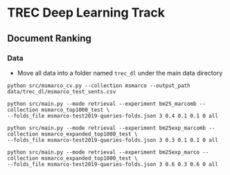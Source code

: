 # TREC Deep Learning Track

## Document Ranking

### Data

- Move all data into a folder named `trec_dl` under the main data directory


```
python src/msmarco_cv.py --collection msmarco --output_path data/trec_dl/msmarco_test_sents.csv
```


```
python src/main.py --mode retrieval --experiment bm25_marcomb --collection msmarco_top1000_test \
--folds_file msmarco-test2019-queries-folds.json 3 0.4 0.1 0.1 0 all

python src/main.py --mode retrieval --experiment bm25exp_marcomb --collection msmarco_expanded_top1000_test \
--folds_file msmarco-test2019-queries-folds.json 3 0.3 0.1 0.1 0 all

python src/main.py --mode retrieval --experiment bm25exp_marco --collection msmarco_expanded_top1000_test \
--folds_file msmarco-test2019-queries-folds.json 3 0.6 0.3 0.6 0 all
```